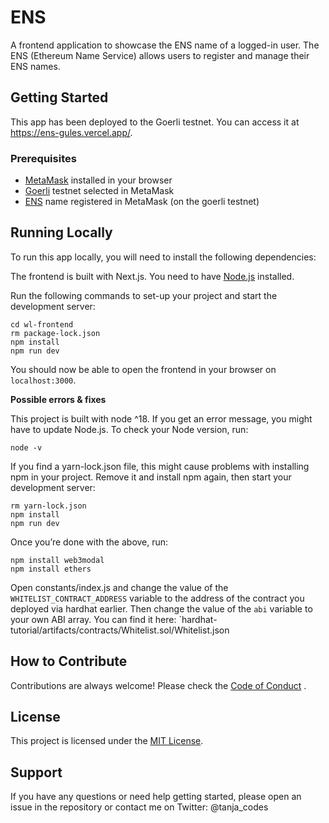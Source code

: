 # ENS
A frontend application to showcase the ENS name of a logged-in user. The ENS (Ethereum Name Service) allows users to register and manage their ENS names.


## Getting Started
This app has been deployed to the Goerli testnet. You can access it at https://ens-gules.vercel.app/.

### Prerequisites
- [MetaMask](https://metamask.io/) installed in your browser
- [Goerli](https://goerli.net/) testnet selected in MetaMask
- [ENS](https://app.ens.domains/) name registered in MetaMask (on the goerli testnet)

## Running Locally
To run this app locally, you will need to install the following dependencies:

The frontend is built with Next.js. You need to have [Node.js](https://nodejs.org/) installed.

Run the following commands to set-up your project and start the development server:
``` shell
cd wl-frontend
rm package-lock.json
npm install
npm run dev
```
You should now be able to open the frontend in your browser on `localhost:3000`.


**Possible errors & fixes**

This project is built with node ^18. If you get an error message, you might have to update Node.js. To check your Node version, run:
``` shell
node -v
```
If you find a yarn-lock.json file, this might cause problems with installing npm in your project. Remove it and install npm again, then start your development server:
``` shell
rm yarn-lock.json
npm install
npm run dev
```

Once you’re done with the above, run:
``` shell
npm install web3modal
npm install ethers
```
Open constants/index.js and change the value of the `WHITELIST_CONTRACT_ADDRESS` variable to the address of the contract you deployed via hardhat earlier.
Then change the value of the `abi` variable to your own ABI array. You can find it here: `hardhat-tutorial/artifacts/contracts/Whitelist.sol/Whitelist.json


## How to Contribute
Contributions are always welcome! Please check the [Code of Conduct](./CODE_OF_CONDUCT.md) .

## License
This project is licensed under the [MIT License](./License.md).

## Support
If you have any questions or need help getting started, please open an issue in the repository or contact me on Twitter: @tanja_codes